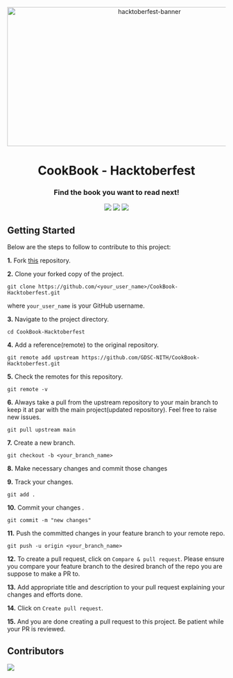 
<p align="center">
   <img src="https://tipseason.com/assets/images/hacktoberfest-banner.jpg" alt="hacktoberfest-banner" width="640" height="320" />
</p>
<h1 align="center"> CookBook - Hacktoberfest</h1>
<h3 align="center">Find the book you want to read next!</h3>
<div align="center">
    <img src="https://forthebadge.com/images/badges/built-with-love.svg" />
    <img src="https://forthebadge.com/images/badges/powered-by-coffee.svg" />
    <img src="https://forthebadge.com/images/badges/open-source.svg" />
</div>

## Getting Started

Below are the steps to follow to contribute to this project:

**1.** Fork [this](https://github.com/GDSC-NITH/CookBook-Hacktoberfest) repository.

**2.** Clone your forked copy of the project.

```
git clone https://github.com/<your_user_name>/CookBook-Hacktoberfest.git
```

where `your_user_name` is your GitHub username.

**3.** Navigate to the project directory.

```
cd CookBook-Hacktoberfest
```

**4.** Add a reference(remote) to the original repository.

```
git remote add upstream https://github.com/GDSC-NITH/CookBook-Hacktoberfest.git
```

**5.** Check the remotes for this repository.

```
git remote -v
```

**6.** Always take a pull from the upstream repository to your main branch to keep it at par with the main project(updated repository). Feel free to raise new issues.

```
git pull upstream main
```

**7.** Create a new branch.

```
git checkout -b <your_branch_name>
```

**8.** Make necessary changes and commit those changes

**9.** Track your changes.

```
git add .
```

**10.** Commit your changes .

```
git commit -m "new changes"
```

**11.** Push the committed changes in your feature branch to your remote repo.

```
git push -u origin <your_branch_name>
```

**12.** To create a pull request, click on `Compare & pull request`. Please ensure you compare your feature branch to the desired branch of the repo you are suppose to make a PR to.

**13.** Add appropriate title and description to your pull request explaining your changes and efforts done.

**14.** Click on `Create pull request`.

**15.** And you are done creating a pull request to this project. Be patient while your PR is reviewed.

## Contributors

<a href="https://github.com/GDSC-NITH/CookBook---Hacktoberfest/contributors">
  <img src="https://contrib.rocks/image?repo=GDSC-NITH/CookBook---Hacktoberfest" />
</a>
